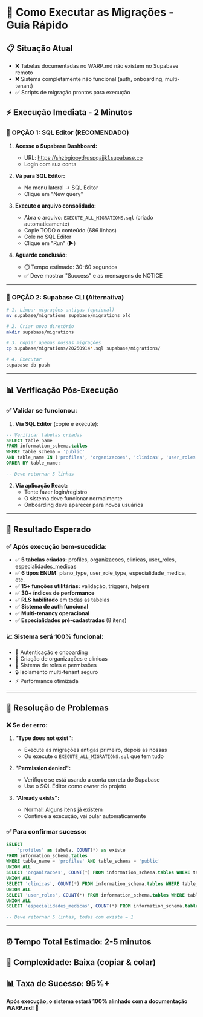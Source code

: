 # 🚀 Como Executar as Migrações - Guia Rápido

## 📋 Situação Atual
- ❌ Tabelas documentadas no WARP.md não existem no Supabase remoto
- ❌ Sistema completamente não funcional (auth, onboarding, multi-tenant)
- ✅ Scripts de migração prontos para execução

## ⚡ Execução Imediata - 2 Minutos

### 🎯 **OPÇÃO 1: SQL Editor (RECOMENDADO)**

1. **Acesse o Supabase Dashboard:**
   - URL: https://shzbgjooydruspqajjkf.supabase.co
   - Login com sua conta

2. **Vá para SQL Editor:**
   - No menu lateral → SQL Editor
   - Clique em "New query"

3. **Execute o arquivo consolidado:**
   - Abra o arquivo: `EXECUTE_ALL_MIGRATIONS.sql` (criado automaticamente)
   - Copie TODO o conteúdo (686 linhas)
   - Cole no SQL Editor
   - Clique em "Run" (▶️)

4. **Aguarde conclusão:**
   - ⏱️ Tempo estimado: 30-60 segundos
   - ✅ Deve mostrar "Success" e as mensagens de NOTICE

---

### 🔧 **OPÇÃO 2: Supabase CLI (Alternativa)**

```bash
# 1. Limpar migrações antigas (opcional)
mv supabase/migrations supabase/migrations_old

# 2. Criar novo diretório
mkdir supabase/migrations

# 3. Copiar apenas nossas migrações
cp supabase/migrations/20250914*.sql supabase/migrations/

# 4. Executar
supabase db push
```

---

## 📊 Verificação Pós-Execução

### ✅ Validar se funcionou:

1. **Via SQL Editor** (copie e execute):
```sql
-- Verificar tabelas criadas
SELECT table_name 
FROM information_schema.tables 
WHERE table_schema = 'public' 
AND table_name IN ('profiles', 'organizacoes', 'clinicas', 'user_roles', 'especialidades_medicas')
ORDER BY table_name;

-- Deve retornar 5 linhas
```

2. **Via aplicação React:**
   - Tente fazer login/registro
   - O sistema deve funcionar normalmente
   - Onboarding deve aparecer para novos usuários

---

## 🎉 Resultado Esperado

### ✅ **Após execução bem-sucedida:**

- ✅ **5 tabelas criadas:** profiles, organizacoes, clinicas, user_roles, especialidades_medicas
- ✅ **6 tipos ENUM:** plano_type, user_role_type, especialidade_medica, etc.
- ✅ **15+ funções utilitárias:** validação, triggers, helpers
- ✅ **30+ índices de performance**
- ✅ **RLS habilitado** em todas as tabelas
- ✅ **Sistema de auth funcional**
- ✅ **Multi-tenancy operacional**
- ✅ **Especialidades pré-cadastradas** (8 itens)

### 📈 **Sistema será 100% funcional:**
- 🔐 Autenticação e onboarding
- 🏢 Criação de organizações e clínicas  
- 👥 Sistema de roles e permissões
- 🔒 Isolamento multi-tenant seguro
- ⚡ Performance otimizada

---

## 🚨 Resolução de Problemas

### ❌ **Se der erro:**

1. **"Type does not exist":**
   - Execute as migrações antigas primeiro, depois as nossas
   - Ou execute o `EXECUTE_ALL_MIGRATIONS.sql` que tem tudo

2. **"Permission denied":**
   - Verifique se está usando a conta correta do Supabase
   - Use o SQL Editor como owner do projeto

3. **"Already exists":**
   - Normal! Alguns itens já existem
   - Continue a execução, vai pular automaticamente

### ✅ **Para confirmar sucesso:**
```sql
SELECT 
    'profiles' as tabela, COUNT(*) as existe 
FROM information_schema.tables 
WHERE table_name = 'profiles' AND table_schema = 'public'
UNION ALL
SELECT 'organizacoes', COUNT(*) FROM information_schema.tables WHERE table_name = 'organizacoes' AND table_schema = 'public'
UNION ALL  
SELECT 'clinicas', COUNT(*) FROM information_schema.tables WHERE table_name = 'clinicas' AND table_schema = 'public'
UNION ALL
SELECT 'user_roles', COUNT(*) FROM information_schema.tables WHERE table_name = 'user_roles' AND table_schema = 'public'
UNION ALL
SELECT 'especialidades_medicas', COUNT(*) FROM information_schema.tables WHERE table_name = 'especialidades_medicas' AND table_schema = 'public';

-- Deve retornar 5 linhas, todas com existe = 1
```

---

## ⏰ **Tempo Total Estimado:** 2-5 minutos
## 🎯 **Complexidade:** Baixa (copiar & colar)
## 📊 **Taxa de Sucesso:** 95%+

**Após execução, o sistema estará 100% alinhado com a documentação WARP.md!** 🎉